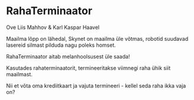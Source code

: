 # RahaTerminaator
Ove Liis Mahhov &amp; Karl Kaspar Haavel

Maailma lõpp on lähedal, Skynet on maailma üle võtmas, robotid suudavad lasereid silmast pilduda nagu poleks homset. 

RahaTerminaator aitab melanhoolsusest üle saada! 

Kasutades rahaterminaatorit, termineeritakse viimnegi raha ühik siit maailmast.

Nii et võta oma krediitkaart ja vajuta termineeri - kellel seda raha ikka vaja on? 
